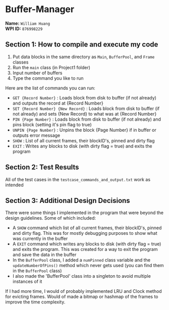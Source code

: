 # Buffer-Manager

**Name:** `William Huang`  
**WPI ID:** `876998229`

## Section 1: How to compile and execute my code  

1. Put data blocks in the same directory as `Main`, `BufferPool`, and `Frame` classes
2. Run the `main` class (in Project1 folder)
3. Input number of buffers
4. Type the command you like to run

Here are the list of commands you can run:
- `GET {Record Number}` : Loads block from disk to buffer (if not already) and outputs the record at {Record Number}
- `SET {Record Number} {New Record}` : Loads block from disk to buffer (if not already) and sets {New Record} to what was at {Record Number}
- `PIN {Page Number}` :  Loads block from disk to buffer (if not already) and pins block (setting it's pin flag to true)
- `UNPIN {Page Number}` : Unpins the block {Page Number} if in buffer or outputs error message
- `SHOW` : List of all current frames, their blockID's, pinned and dirty flag
- `EXIT` : Writes any blocks to disk (with dirty flag = true) and exits the program

## Section 2: Test Results

All of the test cases in the `testcase_commands_and_output.txt` work as intended

## Section 3: Additional Design Decisions

There were some things I implemented in the program that were beyond the design guidelines. Some of which included:

- A `SHOW` command which list of all current frames, their blockID's, pinned and dirty flag. This was for mostly debugging purposes to show what was currently in the buffer
- A `EXIT` command which writes any blocks to disk (with dirty flag = true) and exits the program. This was created for a way to exit the program and save the data in the buffer
- In the `BufferPool` class, I added a `numPinned` class variable and the `updateNumberOfPins()` method which never gets used (you can find them in the `BufferPool` class)
- I also made the 'BufferPool' class into a singleton to avoid multiple instances of it

If I had more time, I would of probably implemented LRU and Clock method for evicting frames. Would of made a bitmap or hashmap of the frames to improve the time complexity.
